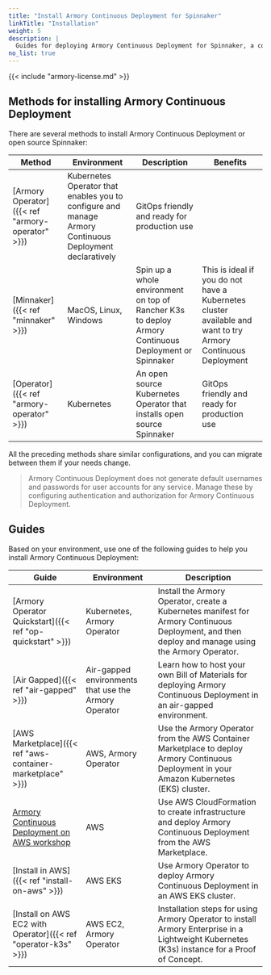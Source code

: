 ```yaml
---
title: "Install Armory Continuous Deployment for Spinnaker"
linkTitle: "Installation"
weight: 5
description: |
  Guides for deploying Armory Continuous Deployment for Spinnaker, a continuous integration and software delivery platform built on top of Spinnaker<sup>TM</sup>, in your air-gapped, local, or cloud environment (AWS, GCP, Azure, or Kubernetes). Use the Armory Operator for Kubernetes to install  Armory Continuous Deployment, or use the open source Operator to install open source Spinnaker in Kubernetes.
no_list: true
---
```


{{< include "armory-license.md" >}}

## Methods for installing Armory Continuous Deployment

There are several methods to install Armory Continuous Deployment or open source Spinnaker:

| Method                             | Environment           | Description                                                          | Benefits                                                            |
|------------------------------------|-----------------------|----------------------------------------------------------------------|-----------------------------------------------------------------|
| [Armory Operator]({{< ref "armory-operator" >}})   |  Kubernetes Operator that enables you to configure and manage Armory Continuous Deployment declaratively | GitOps friendly and ready for production use                                 |
| [Minnaker]({{< ref "minnaker" >}})             | MacOS, Linux, Windows | Spin up a whole environment on top of Rancher K3s to deploy Armory Continuous Deployment or Spinnaker    | This is ideal if you do not have a Kubernetes cluster available and want to try Armory Continuous Deployment |
| [Operator]({{< ref "armory-operator" >}}) | Kubernetes            | An open source Kubernetes Operator that installs open source Spinnaker | GitOps friendly and ready for production use                                 |


All the preceding methods share similar configurations, and you can migrate between them if your needs change.

> Armory Continuous Deployment does not generate default usernames and passwords for user accounts for any service. Manage these by configuring authentication and authorization for Armory Continuous Deployment.

## Guides

Based on your environment, use one of the following guides to help you install Armory Continuous Deployment:

| Guide                                                     | Environment                                          | Description                                                                                                                            |
|-----------------------------------------------------------|------------------------------------------------------|----------------------------------------------------------------------------------------------------------------------------------------|
| [Armory Operator Quickstart]({{< ref "op-quickstart" >}}) | Kubernetes, Armory Operator                          | Install the Armory Operator, create a Kubernetes manifest for Armory Continuous Deployment, and then deploy and manage using the Armory Operator. |
| [Air Gapped]({{< ref "air-gapped" >}})                    | Air-gapped environments that use the Armory Operator | Learn how to host your own Bill of Materials for deploying Armory Continuous Deployment in an air-gapped environment.                             |
| [AWS Marketplace]({{< ref "aws-container-marketplace" >}}) | AWS, Armory Operator | Use the Armory Operator from the AWS Container Marketplace to deploy Armory Continuous Deployment in your Amazon Kubernetes (EKS) cluster. |
| [Armory Continuous Deployment on AWS workshop](https://armory.awsworkshop.io/) | AWS |  Use AWS CloudFormation to create infrastructure and deploy Armory Continuous Deployment from the AWS Marketplace. |
| [Install in AWS]({{< ref "install-on-aws" >}}) | AWS EKS | Use Armory Operator to deploy Armory Continuous Deployment in an AWS EKS cluster. |
| [Install on AWS EC2 with Operator]({{< ref "operator-k3s" >}})        | AWS EC2, Armory Operator              | Installation steps for using Armory Operator to install Armory  Enterprise in a Lightweight Kubernetes (K3s) instance for a Proof of Concept.
